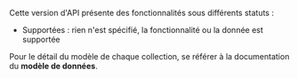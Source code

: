 Cette version d'API présente des fonctionnalités sous différents statuts :

  - Supportées : rien n'est spécifié, la fonctionnalité ou la donnée est supportée

Pour le détail du modèle de chaque collection, se référer à la documentation du **modèle de données**.
